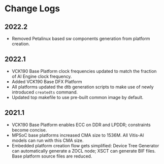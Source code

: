 # Change Logs

## 2022.2

- Removed Petalinux based sw components generation from platform creation.

## 2022.1

- VCK190 Base Platform clock frequencies updated to match the fraction of AI Engine clock frequency.
- Added VCK190 Base DFX Platform
- All platforms updated the dtb generation scripts to make use of newly introduced `createdts` command.
- Updated top makefile to use pre-built common image by default.

## 2021.1

- VCK190 Base Platform enables ECC on DDR and LPDDR; constraints become concise.
- MPSoC base platforms increased CMA size to 1536M. All Vitis-AI models can run with this CMA size.
- Embedded platform creation flow gets simplified: Device Tree Generator can automatically generate a ZOCL node; XSCT can generate BIF files. Base platform source files are reduced.

